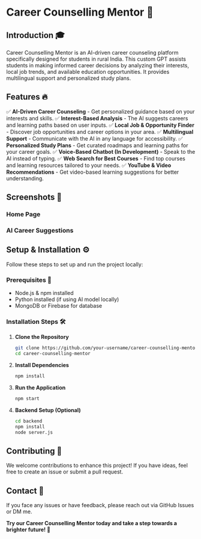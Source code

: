 # Career Counselling Mentor 🚀

## Introduction 🎓

Career Counselling Mentor is an AI-driven career counseling platform specifically designed for students in rural India. This custom GPT assists students in making informed career decisions by analyzing their interests, local job trends, and available education opportunities. It provides multilingual support and personalized study plans.

## Features 🔥

✅ **AI-Driven Career Counseling** - Get personalized guidance based on your interests and skills.
✅ **Interest-Based Analysis** - The AI suggests careers and learning paths based on user inputs.
✅ **Local Job & Opportunity Finder** - Discover job opportunities and career options in your area.
✅ **Multilingual Support** - Communicate with the AI in any language for accessibility.
✅ **Personalized Study Plans** - Get curated roadmaps and learning paths for your career goals.
✅ **Voice-Based Chatbot (In Development)** - Speak to the AI instead of typing.
✅ **Web Search for Best Courses** - Find top courses and learning resources tailored to your needs.
✅ **YouTube & Video Recommendations** - Get video-based learning suggestions for better understanding.

## Screenshots 📸

### Home Page


### AI Career Suggestions


## Setup & Installation ⚙️

Follow these steps to set up and run the project locally:

### Prerequisites 📌

- Node.js & npm installed
- Python installed (if using AI model locally)
- MongoDB or Firebase for database

### Installation Steps 🛠

1. **Clone the Repository**
   ```bash
   git clone https://github.com/your-username/career-counselling-mentor.git
   cd career-counselling-mentor
   ```
2. **Install Dependencies**
   ```bash
   npm install
   ```
3. **Run the Application**
   ```bash
   npm start
   ```
4. **Backend Setup (Optional)**
   ```bash
   cd backend
   npm install
   node server.js
   ```

## Contributing 🤝

We welcome contributions to enhance this project! If you have ideas, feel free to create an issue or submit a pull request.

## Contact 📩

If you face any issues or have feedback, please reach out via GitHub Issues or DM me.

**Try our Career Counselling Mentor today and take a step towards a brighter future! 🚀**

